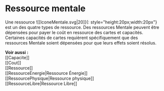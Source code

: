 # Ressource mentale
Une ressource ![[IconeMentale.svg|20]]{: style="height:20px;width:20px"} est un des quatre types de ressource. Des ressources Mentale peuvent être dépensées pour payer le coût en ressource des cartes et capacités. Certaines capacités de cartes requièrent spécifiquement que des ressources Mentale soient dépensées pour que leurs effets soient résolus. 

**Voir aussi :**  
[[Capacite]]  
[[Cout]]  
[[Ressource]]  
[[RessourceEnergie|Ressource Énergie]]  
[[RessourcePhysique|Ressource physique]]  
[[RessourceLibre|Ressource Libre]]